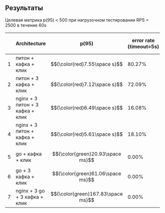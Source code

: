 
## Результаты

Целевая метрика p(95) < 500 при нагрузочном тестировании RPS = 2500 в течение 60s


|     | Architecture                     | p(95)    | error rate (timeout=5s) | total requests (60s) | kafka lag (peak) | kafka lag solve |
| --- | -------------------------------- | -------- | ----------------------- | -------------------- | ---------------- | --------------- |
| 1   | питон + кафка + клик             | $${\color{red}7.55\space s}$$    | 80.27%                  | 34611                | 50               | 1:15            |
| 2   | питон + 3 кафка + клик           | $${\color{red}7.12\space s}$$    | 72.09%                  | 34064                | 98               | 1:15            |
| 3   | nginx + 3 питон + 3 кафка + клик | $${\color{red}6.49\space s}$$    | 16.08%                  | 68277                | 8250             | 1:30            |
| 4   | nginx + 3 питон + кафка + клик   | $${\color{red}5.61\space s}$$    | 18.10%                  | 73347                | 6430             | 1:30            |
| 5   | go + кафка + клик                | $${\color{green}20.93\space ms}$$  | 0.00%                   | 150001               | 100000           | 2:15            |
| 6   | go + 3 кафка + клик              | $${\color{green}61.06\space ms}$$  | 0.00%                   | 150001               | 110000           | 2:30            |
| 7   | nginx + 3 go + 3 кафка + клик    | $${\color{green}167.83\space ms}$$ | 0.00%                   | 150001               | 120000           | 2:30            |
